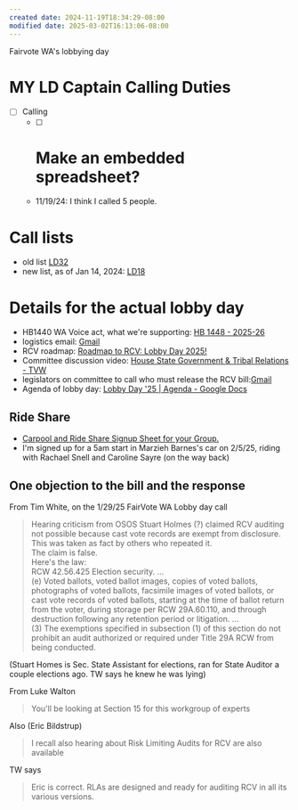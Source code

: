 ```yaml
---
created date: 2024-11-19T18:34:29-08:00
modified date: 2025-03-02T16:13:06-08:00
---
```

Fairvote WA's lobbying day
# MY LD Captain Calling Duties
- [ ] Calling
	- [ ] # Make an embedded spreadsheet?
	- 11/19/24: I think I called 5 people.
# Call lists
- old list [LD32](https://www.openvpb.com/vpb_bycode/CA4B06G-856473)
- new list, as of Jan 14, 2024: [LD18](https://www.openvpb.com/vpb_bycode/8B4B06B-432279)
# Details for the actual lobby day
- HB1440 WA Voice act, what we're supporting:  [HB 1448 - 2025-26](https://app.leg.wa.gov/billsummary?BillNumber=1448&Year=2025&ms=20250129_ActionAlert_VoteHB1448Out&emci=542753b9-fbdd-ef11-88f8-0022482a9579&emdi=e419a896-63de-ef11-88f8-0022482a9579&ceid=11669287)
- logistics email: [Gmail](https://mail.google.com/mail/u/0/#search/natalie.morgan%40fairvotewa.org/FMfcgzQZSjZnCNLKwmffSMRZxXbQCZdB)
- RCV roadmap: [Roadmap to RCV: Lobby Day 2025!](https://www.youtube.com/watch?v=LsJElpJzd5A)
- Committee discussion video: [House State Government & Tribal Relations - TVW](https://tvw.org/video/house-state-government-tribal-relations-2025011558/?eventID=2025011558)
- legislators on committee to call who must release the RCV bill:[Gmail](https://mail.google.com/mail/u/0/#inbox/FMfcgzQZSsKsZQQSJsNtMQsZBXBwPJWQ)
- Agenda of lobby day: [Lobby Day &#39;25 | Agenda - Google Docs](https://docs.google.com/document/d/15GiFbCxmLo_K7eSOfqftanFFULG1F37LU2LoWaYyL1A/edit?tab=t.0)
## Ride Share
- [Carpool and Ride Share Signup Sheet for your Group.](https://www.groupcarpool.com/t/txja0m?ms=20250107LobbyDaySignups3rdEmail&emci=c1f1b31c-ccd1-ef11-88d0-0022482a9d92&emdi=9ca48892-d7d1-ef11-88d0-0022482a9d92&ceid=3762619)
- I'm signed up for a 5am start in Marzieh Barnes's car on 2/5/25, riding with Rachael Snell and Caroline Sayre (on the way back)
## One objection to the bill and the response

From Tim White, on the 1/29/25 FairVote WA Lobby day call

> Hearing criticism from OSOS Stuart Holmes (?) claimed RCV auditing not possible because cast vote records are exempt from disclosure.  
> This was taken as fact by others who repeated it.  
> The claim is false.  
> Here's the law:  
> RCW 42.56.425 Election security. ...  
> (e) Voted ballots, voted ballot images, copies of voted ballots, photographs of voted ballots, facsimile images of voted ballots, or cast vote records of voted ballots, starting at the time of ballot return from the voter, during storage per RCW 29A.60.110, and through destruction following any retention period or litigation. ...  
> (3) The exemptions specified in subsection (1) of this section do not prohibit an audit authorized or required under Title 29A RCW from being conducted.

(Stuart Homes is Sec. State Assistant for elections, ran for State Auditor a couple elections ago.  TW says he knew he was lying)

From Luke Walton
> You'll be looking at Section 15 for this workgroup of experts

Also (Eric Bildstrup)
> I recall also hearing about Risk Limiting Audits for RCV are also available

TW says
> Eric is correct. RLAs are designed and ready for auditing RCV in all its various versions.

